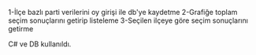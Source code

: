 1-İlçe bazlı parti verilerini oy girişi ile db'ye kaydetme
2-Grafiğe toplam seçim sonuçlarını getirip listeleme
3-Seçilen ilçeye göre seçim sonuçlarını getirme 

 C# ve DB kullanıldı.
